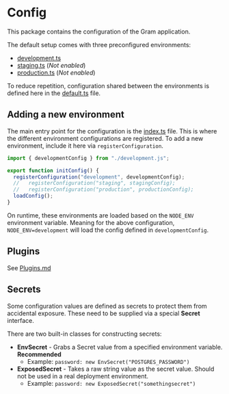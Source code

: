 # Config

This package contains the configuration of the Gram application.

The default setup comes with three preconfigured environments:

- [development.ts](development.ts)
- [staging.ts](staging.ts) (_Not enabled_)
- [production.ts](production.ts) (_Not enabled_)

To reduce repetition, configuration shared between the environments is defined here in
the [default.ts](default.ts) file.

## Adding a new environment

The main entry point for the configuration is the [index.ts](index.ts) file.
This is where the different environment configurations are registered. To add a new environment,
include it here via `registerConfiguration`.

```ts
import { developmentConfig } from "./development.js";

export function initConfig() {
  registerConfiguration("development", developmentConfig);
  //   registerConfiguration("staging", stagingConfig);
  //   registerConfiguration("production", productionConfig);
  loadConfig();
}
```

On runtime, these environments are loaded based on the `NODE_ENV` environment variable.
Meaning for the above configuration, `NODE_ENV=development` will load the config defined in `developmentConfig`.

## Plugins

See [Plugins.md](../Plugins.md)

## Secrets

Some configuration values are defined as secrets to protect them from accidental exposure. These
need to be supplied via a special **Secret** interface.

There are two built-in classes for constructing secrets:

- **EnvSecret** - Grabs a Secret value from a specified environment variable. **Recommended**
  - Example: `password: new EnvSecret("POSTGRES_PASSWORD")`
- **ExposedSecret** - Takes a raw string value as the secret value. Should not be used in a real deployment environment.
  - Example: `password: new ExposedSecret("somethingsecret")`
